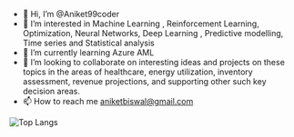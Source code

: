 - 👋 Hi, I’m @Aniket99coder
- 👀 I’m interested in Machine Learning , Reinforcement Learning, Optimization, Neural Networks, Deep Learning , Predictive modelling, Time series and Statistical analysis
- 🌱 I’m currently learning Azure AML 
- 💞️ I’m looking to collaborate on interesting ideas and projects on these topics in the areas of healthcare, energy utilization, inventory assessment, revenue projections, and supporting other such key decision areas.
- 📫 How to reach me aniketbiswal@gmail.com

![Top Langs](https://github-readme-stats.vercel.app/api/top-langs/?username=Aniket99coder&layout=compact)

<!---
Aniket99coder/Aniket99coder is a ✨ special ✨ repository because its `README.md` (this file) appears on your GitHub profile.
You can click the Preview link to take a look at your changes.
--->

